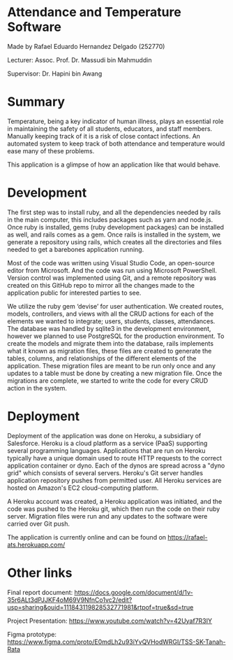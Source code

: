 # Attendance and Temperature Software

Made by Rafael Eduardo Hernandez Delgado (252770)

Lecturer: Assoc. Prof. Dr. Massudi bin Mahmuddin

Supervisor: Dr. Hapini bin Awang

# Summary

Temperature, being a key indicator of human illness, plays an essential role in maintaining the safety of all students, educators, and staff members. Manually keeping track of it is a risk of close contact infections. An automated system to keep track of both attendance and temperature would ease many of these problems.

This application is a glimpse of how an application like that would behave.

# Development

The first step was to install ruby, and all the dependencies needed by rails in the main computer, this includes packages such as yarn and node.js. Once ruby is installed, gems (ruby development packages) can be installed as well, and rails comes as a gem.
Once rails is installed in the system, we generate a repository using rails, which creates all the directories and files needed to get a barebones application running.

Most of the code was written using Visual Studio Code, an open-source editor from Microsoft. And the code was run using Microsoft PowerShell. Version control was implemented using Git, and a remote repository was created on this GitHub repo to mirror all the changes made to the application public for interested parties to see.

We utilize the ruby gem ‘devise’ for user authentication. We created routes, models, controllers, and views with all the CRUD actions for each of the elements we wanted to integrate; users, students, classes, attendances. The database was handled by sqlite3 in the development environment, however we planned to use PostgreSQL for the production environment. To create the models and migrate them into the database, rails implements what it known as migration files, these files are created to generate the tables, columns, and relationships of the different elements of the application. These migration files are meant to be run only once and any updates to a table must be done by creating a new migration file. Once the migrations are complete, we started to write the code for every CRUD action in the system.

# Deployment

Deployment of the application was done on Heroku, a subsidiary of Salesforce. Heroku is a cloud platform as a service (PaaS) supporting several programming languages. Applications that are run on Heroku typically have a unique domain used to route HTTP requests to the correct application container or dyno. Each of the dynos are spread across a "dyno grid" which consists of several servers. Heroku's Git server handles application repository pushes from permitted user. All Heroku services are hosted on Amazon's EC2 cloud-computing platform.

A Heroku account was created, a Heroku application was initiated, and the code was pushed to the Heroku git, which then run the code on their ruby server. Migration files were run and any updates to the software were carried over Git push.

The application is currently online and can be found on https://rafael-ats.herokuapp.com/

# Other links

Final report document: https://docs.google.com/document/d/1v-35r6ALt3dPJJKF4oM69V9NfnCo1vc2/edit?usp=sharing&ouid=111843119828532771981&rtpof=true&sd=true

Project Presentation: https://www.youtube.com/watch?v=42Uyaf7R3IY

Figma prototype: https://www.figma.com/proto/E0mdLh2u93iYvQVHodWRGI/TSS-SK-Tanah-Rata
